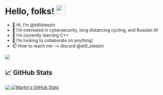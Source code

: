 # Hello, folks! <img src="https://raw.githubusercontent.com/MartinHeinz/MartinHeinz/master/wave.gif" width="30px">

- 👋 Hi, I’m @stillsteezin
- 👀 I’m interested in cybersecurity, long distancing cycling, and Russian lit!
- 🌱 I’m currently learning C++
- 💞️ I’m looking to collaborate on anything! 
- 📫 How to reach me --> discord @still_steezin


<img align="center" src="https://github-readme-stats.vercel.app/api/<CARD_TYPE>/?username=<stillsteezin>&theme=<THEME_NAME>" />

## &#x1f4c8; GitHub Stats

<a href="https://github.com/stillsteezin"> 
  <img align="center" src="https://github-readme-stats.vercel.app/api/top-langs/?username=stillsteezin&hide=java,html,tex&title_color=ffffff&text_color=c9cacc&icon_color=2bbc8a&bg_color=1d1f21&langs_count=3" />
</a>
<a href="https://github.com/stillsteezin">
  <img align="center" src="https://github-readme-stats.vercel.app/api?username=stillsteezin&show_icons=true&line_height=27&count_private=true&title_color=ffffff&text_color=c9cacc&icon_color=2bbc8a&bg_color=1d1f21" alt="Martin's GitHub Stats" />
</a>


<!---
stillsteezin/stillsteezin is a ✨ special ✨ repository because its `README.md` (this file) appears on your GitHub profile.
You can click the Preview link to take a look at your changes.
--->

